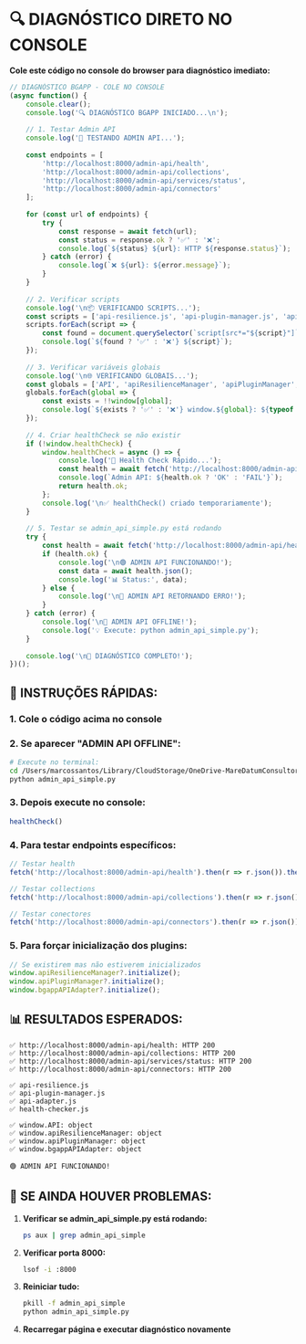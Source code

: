 # 🔍 DIAGNÓSTICO DIRETO NO CONSOLE

**Cole este código no console do browser para diagnóstico imediato:**

```javascript
// DIAGNÓSTICO BGAPP - COLE NO CONSOLE
(async function() {
    console.clear();
    console.log('🔍 DIAGNÓSTICO BGAPP INICIADO...\n');
    
    // 1. Testar Admin API
    console.log('🔧 TESTANDO ADMIN API...');
    
    const endpoints = [
        'http://localhost:8000/admin-api/health',
        'http://localhost:8000/admin-api/collections',
        'http://localhost:8000/admin-api/services/status',
        'http://localhost:8000/admin-api/connectors'
    ];
    
    for (const url of endpoints) {
        try {
            const response = await fetch(url);
            const status = response.ok ? '✅' : '❌';
            console.log(`${status} ${url}: HTTP ${response.status}`);
        } catch (error) {
            console.log(`❌ ${url}: ${error.message}`);
        }
    }
    
    // 2. Verificar scripts
    console.log('\n📦 VERIFICANDO SCRIPTS...');
    const scripts = ['api-resilience.js', 'api-plugin-manager.js', 'api-adapter.js', 'health-checker.js'];
    scripts.forEach(script => {
        const found = document.querySelector(`script[src*="${script}"]`);
        console.log(`${found ? '✅' : '❌'} ${script}`);
    });
    
    // 3. Verificar variáveis globais
    console.log('\n🌐 VERIFICANDO GLOBAIS...');
    const globals = ['API', 'apiResilienceManager', 'apiPluginManager', 'bgappAPIAdapter'];
    globals.forEach(global => {
        const exists = !!window[global];
        console.log(`${exists ? '✅' : '❌'} window.${global}: ${typeof window[global]}`);
    });
    
    // 4. Criar healthCheck se não existir
    if (!window.healthCheck) {
        window.healthCheck = async () => {
            console.log('🏥 Health Check Rápido...');
            const health = await fetch('http://localhost:8000/admin-api/health');
            console.log(`Admin API: ${health.ok ? 'OK' : 'FAIL'}`);
            return health.ok;
        };
        console.log('\n✅ healthCheck() criado temporariamente');
    }
    
    // 5. Testar se admin_api_simple.py está rodando
    try {
        const health = await fetch('http://localhost:8000/admin-api/health');
        if (health.ok) {
            console.log('\n🟢 ADMIN API FUNCIONANDO!');
            const data = await health.json();
            console.log('📊 Status:', data);
        } else {
            console.log('\n🔴 ADMIN API RETORNANDO ERRO!');
        }
    } catch (error) {
        console.log('\n🔴 ADMIN API OFFLINE!');
        console.log('💡 Execute: python admin_api_simple.py');
    }
    
    console.log('\n🎉 DIAGNÓSTICO COMPLETO!');
})();
```

## 🚀 INSTRUÇÕES RÁPIDAS:

### **1. Cole o código acima no console**

### **2. Se aparecer "ADMIN API OFFLINE":**
```bash
# Execute no terminal:
cd /Users/marcossantos/Library/CloudStorage/OneDrive-MareDatumConsultoriaeGestãodeProjectosUnipessoalLDA/Code/BGAPP
python admin_api_simple.py
```

### **3. Depois execute no console:**
```javascript
healthCheck()
```

### **4. Para testar endpoints específicos:**
```javascript
// Testar health
fetch('http://localhost:8000/admin-api/health').then(r => r.json()).then(console.log)

// Testar collections
fetch('http://localhost:8000/admin-api/collections').then(r => r.json()).then(console.log)

// Testar conectores
fetch('http://localhost:8000/admin-api/connectors').then(r => r.json()).then(console.log)
```

### **5. Para forçar inicialização dos plugins:**
```javascript
// Se existirem mas não estiverem inicializados
window.apiResilienceManager?.initialize();
window.apiPluginManager?.initialize();
window.bgappAPIAdapter?.initialize();
```

## 📊 RESULTADOS ESPERADOS:

```
✅ http://localhost:8000/admin-api/health: HTTP 200
✅ http://localhost:8000/admin-api/collections: HTTP 200
✅ http://localhost:8000/admin-api/services/status: HTTP 200
✅ http://localhost:8000/admin-api/connectors: HTTP 200

✅ api-resilience.js
✅ api-plugin-manager.js  
✅ api-adapter.js
✅ health-checker.js

✅ window.API: object
✅ window.apiResilienceManager: object
✅ window.apiPluginManager: object
✅ window.bgappAPIAdapter: object

🟢 ADMIN API FUNCIONANDO!
```

## 🔴 SE AINDA HOUVER PROBLEMAS:

1. **Verificar se admin_api_simple.py está rodando:**
   ```bash
   ps aux | grep admin_api_simple
   ```

2. **Verificar porta 8000:**
   ```bash
   lsof -i :8000
   ```

3. **Reiniciar tudo:**
   ```bash
   pkill -f admin_api_simple
   python admin_api_simple.py
   ```

4. **Recarregar página e executar diagnóstico novamente**
